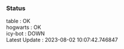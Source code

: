 ### Status


table : OK  
hogwarts : OK  
icy-bot : DOWN  
Latest Update : 2023-08-02 10:07:42.746847
